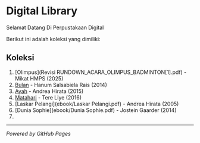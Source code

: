 # Digital Library

Selamat Datang Di Perpustakaan Digital

Berikut ini adalah koleksi yang dimiliki:

## Koleksi
1. [Olimpus](Revisi RUNDOWN_ACARA_OLIMPUS_BADMINTON[1].pdf) - Mikat HMPS (2025)
2. [Bulan](ebook/Bulan.pdf) - Hanum Salsabiela Rais (2014)
3. [Ayah](ebook/Ayah.pdf) - Andrea Hirata (2015)
4. [Matahari](ebook/Matahari.pdf) - Tere Liye (2016)
5. [Laskar Pelangi](ebook/Laskar Pelangi.pdf) - Andrea Hirata (2005)
6. [Dunia Sophie](ebook/Dunia Sophie.pdf) - Jostein Gaarder (2014)
7. 
---

*Powered by GitHub Pages*
